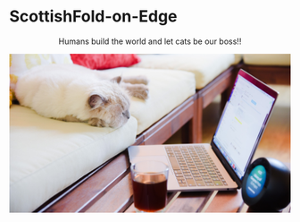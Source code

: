 # ScottishFold-on-Edge
<p align="center"> 
  Humans build the world and let cats be our boss!!
</p>
<p align="center">
  <img src="https://github.com/donkyduck/ScottishFold-on-Edge/blob/main/Figure_CAT/Cat_work.jpg"/>
</p>
